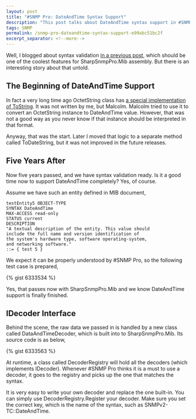```yaml
---
layout: post
title: "#SNMP Pro: DateAndTime Syntax Support"
description: "This post talks about DateAndTime syntax support in #SNMP Pro."
tags: SNMP
permalink: /snmp-pro-dateandtime-syntax-support-e99abc51bc2f
excerpt_separator: <!--more-->
---
```

Well, I blogged about syntax validation [in a previous post](/snmp-pro-syntax-validation-in-sharpsnmppro-mib-aef7a40c9af4), which should be one of the coolest features for SharpSnmpPro.Mib assembly. But there is an interesting story about that untold.
<!--more-->

## The Beginning of DateAndTime Support

In fact a very long time ago OctetString class has [a special implementation of ToString](https://github.com/lextudio/sharpsnmplib/blob/cec90df0e1f557a3de3beb6c5cbb6d0a16f9c27d/SharpSnmpLib/OctetString.cs). It was not written by me, but Malcolm. Malcolm tried to use it to convert an OctetString instance to DateAndTime value. However, that was not a good way as you never know if that instance should be interpreted in that format.

Anyway, that was the start. Later I moved that logic to a separate method called ToDateString, but it was not improved in the future releases.

## Five Years After

Now five years passed, and we have syntax validation ready. Is it a good time now to support DateAndTime completely? Yes, of course.

Assume we have such an entity defined in MIB document,

``` text
testEntity5 OBJECT-TYPE
SYNTAX DateAndTime
MAX-ACCESS read-only
STATUS current
DESCRIPTION
"A textual description of the entity. This value should
include the full name and version identification of
the system's hardware type, software operating-system,
and networking software."
::= { test 5 }
```

We expect it can be properly understood by #SNMP Pro, so the following test case  is prepared,

{% gist 6333534 %}

Yes, that passes now with SharpSnmpPro.Mib and we know DateAndTime support is finally finished.

## IDecoder Interface

Behind the scene, the raw data we passed in is handled by a new class called DataAndTimeDecoder, which is built into to SharpSnmpPro.Mib. Its source code is as below,

{% gist 6333563 %}

At runtime, a class called DecoderRegistry will hold all the decoders (which implements IDecoder). Whenever #SNMP Pro thinks it is a must to use a decoder, it goes to the registry and picks up the one that matches the syntax.

It is very easy to write your own decoder and replace the one built-in. You can simply use DecoderRegistry.Register your decoder. Make sure you set the correct key, which is the name of the syntax, such as SNMPv2-TC::DateAndTime.
